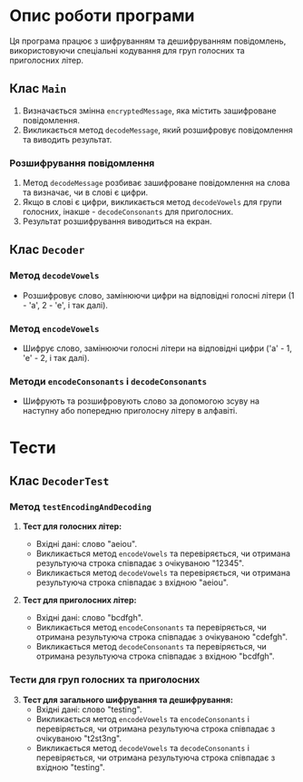 # Опис роботи програми

Ця програма працює з шифруванням та дешифруванням повідомлень, використовуючи спеціальні кодування для груп голосних та приголосних літер.

## Клас `Main`

1. Визначається змінна `encryptedMessage`, яка містить зашифроване повідомлення.
2. Викликається метод `decodeMessage`, який розшифровує повідомлення та виводить результат.

### Розшифрування повідомлення

1. Метод `decodeMessage` розбиває зашифроване повідомлення на слова та визначає, чи в слові є цифри.
2. Якщо в слові є цифри, викликається метод `decodeVowels` для групи голосних, інакше - `decodeConsonants` для приголосних.
3. Результат розшифрування виводиться на екран.

## Клас `Decoder`

### Метод `decodeVowels`

- Розшифровує слово, замінюючи цифри на відповідні голосні літери (1 - 'a', 2 - 'e', і так далі).

### Метод `encodeVowels`

- Шифрує слово, замінюючи голосні літери на відповідні цифри ('a' - 1, 'e' - 2, і так далі).

### Методи `encodeConsonants` і `decodeConsonants`

- Шифрують та розшифровують слово за допомогою зсуву на наступну або попередню приголосну літеру в алфавіті.

# Тести

## Клас `DecoderTest`

### Метод `testEncodingAndDecoding`

1. **Тест для голосних літер:**
   - Вхідні дані: слово "aeiou".
   - Викликається метод `encodeVowels` та перевіряється, чи отримана результуюча строка співпадає з очікуваною "12345".
   - Викликається метод `decodeVowels` та перевіряється, чи отримана результуюча строка співпадає з вхідною "aeiou".

2. **Тест для приголосних літер:**
   - Вхідні дані: слово "bcdfgh".
   - Викликається метод `encodeConsonants` та перевіряється, чи отримана результуюча строка співпадає з очікуваною "cdefgh".
   - Викликається метод `decodeConsonants` та перевіряється, чи отримана результуюча строка співпадає з вхідною "bcdfgh".

### Тести для груп голосних та приголосних

3. **Тест для загального шифрування та дешифрування:**
   - Вхідні дані: слово "testing".
   - Викликається метод `encodeVowels` та `encodeConsonants` і перевіряється, чи отримана результуюча строка співпадає з очікуваною "t2st3ng".
   - Викликається метод `decodeVowels` та `decodeConsonants` і перевіряється, чи отримана результуюча строка співпадає з вхідною "testing".
 
